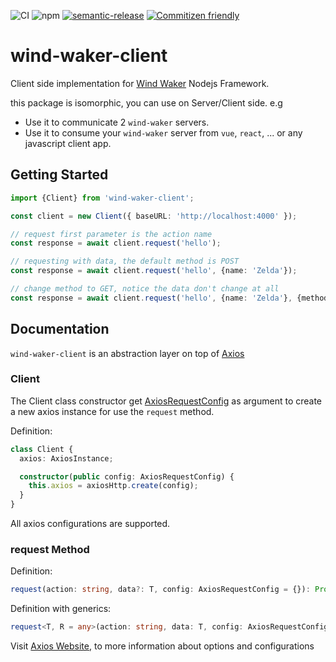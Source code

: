 ![CI](https://github.com/cervantes007/wind-waker-client/workflows/CI/badge.svg)
![npm](https://img.shields.io/npm/v/wind-waker-client)
[![semantic-release](https://img.shields.io/badge/%20%20%F0%9F%93%A6%F0%9F%9A%80-semantic--release-e10079.svg)](https://github.com/semantic-release/semantic-release)
[![Commitizen friendly](https://img.shields.io/badge/commitizen-friendly-brightgreen.svg)](http://commitizen.github.io/cz-cli/)

# wind-waker-client
Client side implementation for [Wind Waker](https://cervantes007.github.io/wind-waker/) Nodejs Framework.

this package is isomorphic, you can use on Server/Client side.
e.g
- Use it to communicate 2 `wind-waker` servers.
- Use it to consume your `wind-waker` server from `vue`, `react`, ... or any javascript client app.

## Getting Started

```typescript
import {Client} from 'wind-waker-client';

const client = new Client({ baseURL: 'http://localhost:4000' });

// request first parameter is the action name
const response = await client.request('hello');

// requesting with data, the default method is POST
const response = await client.request('hello', {name: 'Zelda'});

// change method to GET, notice the data don't change at all
const response = await client.request('hello', {name: 'Zelda'}, {method: 'GET'});
```

## Documentation

`wind-waker-client` is an abstraction layer on top of [Axios](https://github.com/axios/axios)

### Client

The Client class constructor get [AxiosRequestConfig](https://axios-http.com/docs/req_config) as argument to create a new axios instance for use the `request` method.

Definition:
```typescript
class Client {
  axios: AxiosInstance;

  constructor(public config: AxiosRequestConfig) {
    this.axios = axiosHttp.create(config);
  }
}
```

All axios configurations are supported.

### request Method

Definition:
```typescript
request(action: string, data?: T, config: AxiosRequestConfig = {}): Promise; 
```

Definition with generics:
```typescript
request<T, R = any>(action: string, data: T, config: AxiosRequestConfig = {}): Promise<AxiosResponse<R>>; 
```

Visit [Axios Website](https://axios-http.com/), to more information about options and configurations

